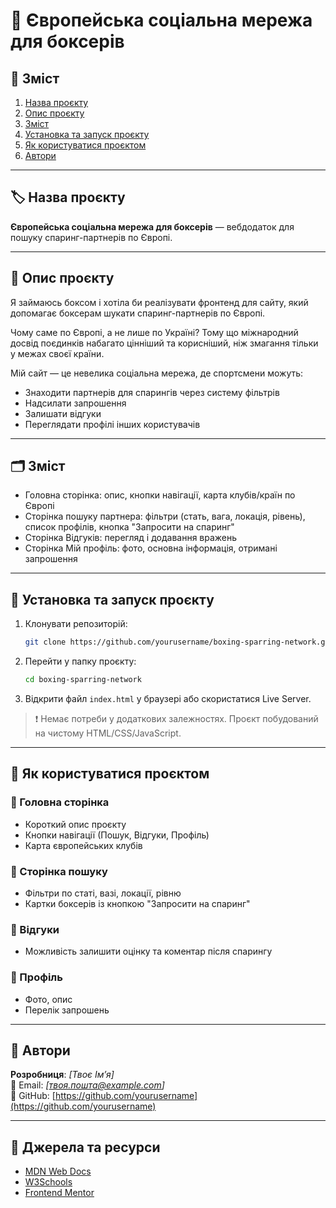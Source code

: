 # 🥊 Європейська соціальна мережа для боксерів

## 📖 Зміст

1. [Назва проєкту](#назва-проєкту)
2. [Опис проєкту](#опис-проєкту)  
3. [Зміст](#зміст)
4. [Установка та запуск проєкту](#установка-та-запуск-проєкту)  
5. [Як користуватися проєктом](#як-користуватися-проєктом)  
6. [Автори](#автори)

---

## 🏷 Назва проєкту

**Європейська соціальна мережа для боксерів** — вебдодаток для пошуку спаринг-партнерів по Європі.

---

## 📌 Опис проєкту

Я займаюсь боксом і хотіла би реалізувати фронтенд для сайту, який допомагає боксерам шукати спаринг-партнерів по Європі.

Чому саме по Європі, а не лише по Україні? Тому що міжнародний досвід поєдинків набагато цінніший та корисніший, ніж змагання тільки у межах своєї країни.

Мій сайт — це невелика соціальна мережа, де спортсмени можуть:
- Знаходити партнерів для спарингів через систему фільтрів
- Надсилати запрошення
- Залишати відгуки
- Переглядати профілі інших користувачів

---

## 🗂 Зміст

- Головна сторінка: опис, кнопки навігації, карта клубів/країн по Європі  
- Сторінка пошуку партнера: фільтри (стать, вага, локація, рівень), список профілів, кнопка "Запросити на спаринг"  
- Сторінка Відгуків: перегляд і додавання вражень  
- Сторінка Мій профіль: фото, основна інформація, отримані запрошення

---

## 💾 Установка та запуск проєкту

1. Клонувати репозиторій:
   ```bash
   git clone https://github.com/yourusername/boxing-sparring-network.git
   ```
2. Перейти у папку проєкту:
   ```bash
   cd boxing-sparring-network
   ```
3. Відкрити файл `index.html` у браузері або скористатися Live Server.

> ❗ Немає потреби у додаткових залежностях. Проєкт побудований на чистому HTML/CSS/JavaScript.

---

## 🚀 Як користуватися проєктом

### 🔹 Головна сторінка
- Короткий опис проєкту
- Кнопки навігації (Пошук, Відгуки, Профіль)
- Карта європейських клубів

### 🔹 Сторінка пошуку
- Фільтри по статі, вазі, локації, рівню
- Картки боксерів із кнопкою "Запросити на спаринг"

### 🔹 Відгуки
- Можливість залишити оцінку та коментар після спарингу

### 🔹 Профіль
- Фото, опис
- Перелік запрошень

---

## 👤 Автори

**Розробниця**: _[Твоє Ім’я]_  
📧 Email: _[твоя.пошта@example.com]_  
🔗 GitHub: [https://github.com/yourusername](https://github.com/yourusername)

---

## 🙌 Джерела та ресурси

- [MDN Web Docs](https://developer.mozilla.org/)
- [W3Schools](https://www.w3schools.com)
- [Frontend Mentor](https://www.frontendmentor.io/)